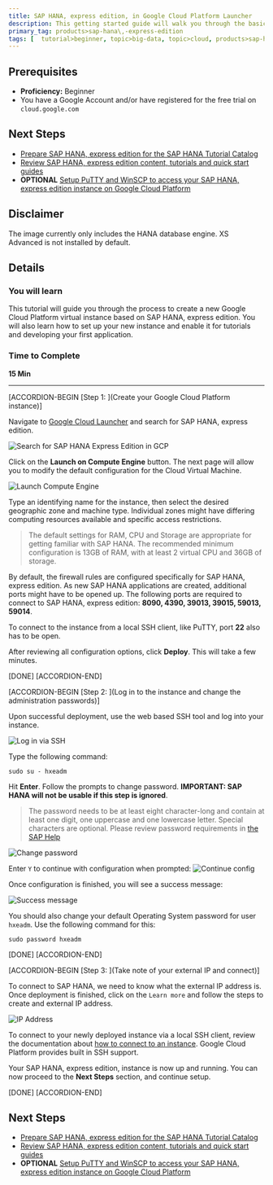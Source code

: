 ```yaml
---
title: SAP HANA, express edition, in Google Cloud Platform Launcher
description: This getting started guide will walk you through the basics of launching SAP HANA, express edition, on Google Cloud Platform using the Launcher.
primary_tag: products>sap-hana\,-express-edition  
tags: [  tutorial>beginner, topic>big-data, topic>cloud, products>sap-hana, products>sap-hana\,-express-edition   ]
---
```


## Prerequisites  
 - **Proficiency:** Beginner
 - You have a Google Account and/or have registered for the free trial on `cloud.google.com`


## Next Steps
 - [Prepare SAP HANA, express edition for the SAP HANA Tutorial Catalog](http://www.sap.com/developer/how-tos/2016/09/hxe-howto-tutorialprep.html)
 - [Review SAP HANA, express edition content, tutorials and quick start guides](http://www.sap.com/developer/topics/sap-hana-express.html)
 - **OPTIONAL** [Setup PuTTY and WinSCP to access your SAP HANA, express edition instance on Google Cloud Platform](http://www.sap.com/developer/tutorials/hxe-gcp-setup-putty-winscp-windows.html)

## Disclaimer
The image currently only includes the HANA database engine. XS Advanced is not installed by default.

## Details
### You will learn  
This tutorial will guide you through the process to create a new Google Cloud Platform virtual instance based on SAP HANA, express edition. You will also learn how to set up your new instance and enable it for tutorials and developing your first application.

### Time to Complete
**15 Min**

---

[ACCORDION-BEGIN [Step 1: ](Create your Google Cloud Platform instance)]

Navigate to [Google Cloud Launcher](https://console.cloud.google.com/launcher) and search for SAP HANA, express edition.

![Search for SAP HANA Express Edition in GCP](1.png)

Click on the **Launch on Compute Engine** button. The next page will allow you to modify the default configuration for the Cloud Virtual Machine.

![Launch Compute Engine](2.png)

Type an identifying name for the instance, then select the desired geographic zone and machine type. Individual zones might have differing computing resources available and specific access restrictions.

>The default settings for RAM, CPU and Storage are appropriate for getting familiar with SAP HANA. The recommended minimum configuration is 13GB of RAM, with at least 2 virtual CPU and 36GB of storage.

By default, the firewall rules are configured specifically for SAP HANA, express edition. As new SAP HANA applications are created, additional ports might have to be opened up. The following ports are required to connect to SAP HANA, express edition: **8090, 4390, 39013, 39015, 59013, 59014**.

To connect to the instance from a local SSH client, like PuTTY, port **22** also has to be open.

After reviewing all configuration options, click **Deploy**. This will take a few minutes.



[DONE]
[ACCORDION-END]

[ACCORDION-BEGIN [Step 2: ](Log in to the instance and change the administration passwords)]

Upon successful deployment, use the web based SSH tool and log into your instance.

![Log in via SSH](3.png)

Type the following command:

```
sudo su - hxeadm
```

Hit **Enter**. Follow the prompts to change password. **IMPORTANT: SAP HANA will not be usable if this step is ignored**.

>The password needs to be at least eight character-long and contain at least one digit, one uppercase and one lowercase letter. Special characters are optional. Please review password requirements in [the SAP Help](http://help-legacy.sap.com/saphelp_hanaplatform/helpdata/en/61/662e3032ad4f8dbdb5063a21a7d706/frameset.htm)

![Change password](4.png)

Enter `Y` to continue with configuration when prompted:
![Continue config](5.png)

Once configuration is finished, you will see a success message:

![Success message](6.png)

You should also change your default Operating System password for user `hxeadm`. Use the following command for this:

```
sudo password hxeadm
```

[DONE]
[ACCORDION-END]


[ACCORDION-BEGIN [Step 3: ](Take note of your external IP and connect)]

To connect to SAP HANA, we need to know what the external IP address is. Once deployment is finished, click on the `Learn more` and follow the steps to create and external IP address.

![IP Address](7.png)

To connect to your newly deployed instance via a local SSH client, review the documentation about [how to connect to an instance](https://cloud.google.com/compute/docs/instances/connecting-to-instance). Google Cloud Platform provides built in SSH support.

Your SAP HANA, express edition, instance is now up and running. You can now proceed to the **Next Steps** section, and continue setup.

[DONE]
[ACCORDION-END]


## Next Steps
 - [Prepare SAP HANA, express edition for the SAP HANA Tutorial Catalog](http://www.sap.com/developer/how-tos/2016/09/hxe-howto-tutorialprep.html)
 - [Review SAP HANA, express edition content, tutorials and quick start guides](http://www.sap.com/developer/topics/sap-hana-express.html)
 - **OPTIONAL** [Setup PuTTY and WinSCP to access your SAP HANA, express edition instance on Google Cloud Platform](http://www.sap.com/developer/tutorials/hxe-gcp-setup-putty-winscp-windows.html)
